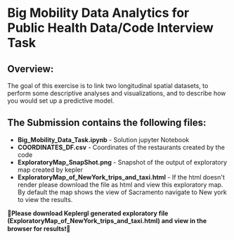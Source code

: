 # Big Mobility Data Analytics for Public Health Data/Code Interview Task

## Overview: 
The goal of this exercise is to link two longitudinal spatial datasets, to perform some descriptive
analyses and visualizations, and to describe how you would set up a predictive model.

## The Submission contains the following files:

* **Big_Mobility_Data_Task.ipynb** - Solution jupyter Notebook
* **COORDINATES_DF.csv** - Coordinates of the restaurants created by the code
* **ExploratoryMap_SnapShot.png** - Snapshot of the output of exploratory map created by kepler
* **ExploratoryMap_of_NewYork_trips_and_taxi.html** - If the html doesn't render please download the file as html and view this exploratory map. By default the map shows the view of Sacramento navigate to New york to view the results.

🔴**Please download Keplergl generated exploratory file (ExploratoryMap_of_NewYork_trips_and_taxi.html) and view in the browser for results**❗🔴
